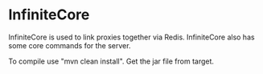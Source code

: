 # InfiniteCore

InfiniteCore is used to link proxies together via Redis. InfiniteCore also has some core commands for the server.

To compile use "mvn clean install". Get the jar file from target.

